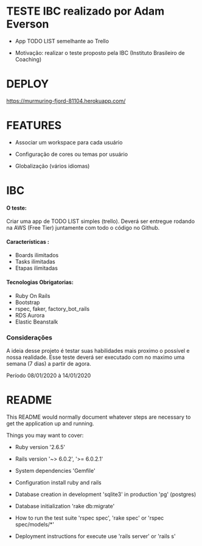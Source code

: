 # TESTE IBC realizado por Adam Everson

* App TODO LIST semelhante ao Trello

* Motivação: realizar o teste proposto pela IBC (Instituto Brasileiro de Coaching)

# DEPLOY

https://murmuring-fjord-81104.herokuapp.com/

# FEATURES

* Associar um workspace para cada usuário

* Configuração de cores ou temas por usuário

* Globalização (vários idiomas)

# IBC
#### O teste:
Criar uma app de TODO LIST simples (trello).
Deverá ser entregue rodando na AWS (Free Tier) juntamente com todo o código no Github.
#### Características :
  - Boards ilimitados
  - Tasks ilimitadas
  - Etapas ilimitadas
 
#### Tecnologias Obrigatorias:
  - Ruby On Rails
  - Bootstrap
  - rspec, faker, factory_bot_rails
  - RDS Aurora
  - Elastic Beanstalk

### Considerações
A ideia desse projeto é testar suas habilidades mais proximo o possível e nossa realidade.
Esse teste deverá ser executado com no maximo uma semana (7 dias) a partir de agora.

Período 08/01/2020 à 14/01/2020

# README

This README would normally document whatever steps are necessary to get the
application up and running.

Things you may want to cover:

* Ruby version '2.6.5'

* Rails version '~> 6.0.2', '>= 6.0.2.1'

* System dependencies 'Gemfile'

* Configuration install ruby and rails

* Database creation in development 'sqlite3' in production 'pg' (postgres)

* Database initialization 'rake db:migrate'

* How to run the test suite 'rspec spec', 'rake spec' or 'rspec spec/models/*'

* Deployment instructions for execute use 'rails server' or 'rails s'
